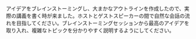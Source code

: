 アイデアをブレインストーミングし、大まかなアウトラインを作成したので、実際の講義を書く時が来ました。ホストとゲストスピーカーの間で自然な会話の流れを目指してください。ブレインストーミングセッションから最高のアイデアを取り入れ、複雑なトピックを分かりやすく説明するようにしてください。
